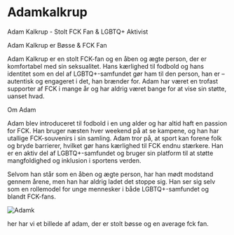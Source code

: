 # Adamkalkrup
Adam Kalkrup - Stolt FCK Fan & LGBTQ+ Aktivist


Adam Kalkrup er Bøsse & FCK Fan

Adam Kalkrup er en stolt FCK-fan og en åben og ægte person, der er komfortabel med sin seksualitet. Hans kærlighed til fodbold og hans identitet som en del af LGBTQ+-samfundet gør ham til den person, han er – autentisk og engageret i det, han brænder for. Adam har været en trofast supporter af FCK i mange år og har aldrig været bange for at vise sin støtte, uanset hvad.

Om Adam

Adam blev introduceret til fodbold i en ung alder og har altid haft en passion for FCK. Han bruger næsten hver weekend på at se kampene, og han har utallige FCK-souvenirs i sin samling. Adam tror på, at sport kan forene folk og bryde barrierer, hvilket gør hans kærlighed til FCK endnu stærkere. Han er en aktiv del af LGBTQ+-samfundet og bruger sin platform til at støtte mangfoldighed og inklusion i sportens verden.

Selvom han står som en åben og ægte person, har han mødt modstand gennem årene, men han har aldrig ladet det stoppe sig. Han ser sig selv som en rollemodel for unge mennesker i både LGBTQ+-samfundet og blandt FCK-fans.

![Adamk](https://github.com/user-attachments/assets/50546a89-5403-46d2-90ff-154d9b645829)

her har vi et billede af adam, der er stolt bøsse og en average fck fan. 
